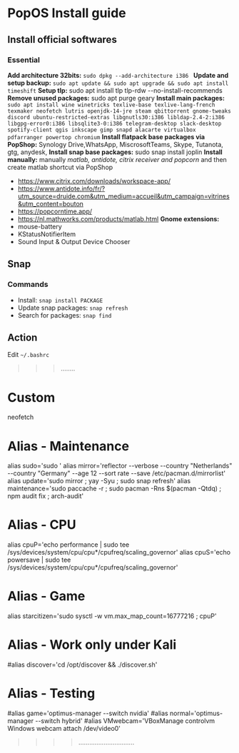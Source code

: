 # PopOS Install guide

## Install official softwares

### Essential
**Add architecture 32bits:** `sudo dpkg --add-architecture i386 `
**Update and setup backup:** `sudo apt update && sudo apt upgrade && sudo apt install timeshift`
**Setup tlp:** sudo apt install tlp tlp-rdw --no-install-recommends
**Remove unused packages:** sudo apt purge geary
**Install main packages:** `sudo apt install wine winetricks texlive-base texlive-lang-french texmaker neofetch lutris openjdk-14-jre steam qbittorrent gnome-tweaks discord ubuntu-restricted-extras libgnutls30:i386 libldap-2.4-2:i386 libgpg-error0:i386 libsqlite3-0:i386 telegram-desktop slack-desktop spotify-client qgis inkscape gimp snapd alacarte virtualbox pdfarranger powertop chromium`
**Install flatpack base packages via PopShop:** Synology Drive,WhatsApp, MiscrosoftTeams, Skype, Tutanota, gtg, anydesk, 
**Install snap base packages:** sudo snap install joplin
**Install manually:** manually *matlab, antidote, citrix receiver and popcorn* and then create matlab shortcut via PopShop
- https://www.citrix.com/downloads/workspace-app/
- https://www.antidote.info/fr/?utm_source=druide.com&utm_medium=accueil&utm_campaign=vitrines&utm_content=bouton
- https://popcorntime.app/
- https://nl.mathworks.com/products/matlab.html
**Gnome extensions:**
- mouse-battery
- KStatusNotifierItem
- Sound Input & Output Device Chooser 
   
## Snap

### Commands
- Install: `snap install PACKAGE`
- Update snap packages: `snap refresh`
- Search for packages: `snap find`

## Action
Edit `~/.bashrc`
>>>........
# Custom
neofetch

# Alias - Maintenance
alias sudo='sudo '
alias mirror='reflector --verbose --country "Netherlands" --country "Germany" --age 12 --sort rate --save /etc/pacman.d/mirrorlist'
alias update='sudo mirror ; yay -Syu ; sudo snap refresh'
alias maintenance='sudo paccache -r ; sudo pacman -Rns $(pacman -Qtdq) ; npm audit fix ; arch-audit'

# Alias - CPU
alias cpuP='echo performance | sudo tee /sys/devices/system/cpu/cpu*/cpufreq/scaling_governor'
alias cpuS='echo powersave | sudo tee /sys/devices/system/cpu/cpu*/cpufreq/scaling_governor'

# Alias - Game
alias starcitizen='sudo sysctl -w vm.max_map_count=16777216 ; cpuP'

# Alias - Work only under Kali
#alias discover='cd /opt/discover && ./discover.sh'

# Alias - Testing
#alias game='optimus-manager --switch nvidia'
#alias normal='optimus-manager --switch hybrid'
#alias VMwebcam='VBoxManage controlvm Windows webcam attach /dev/video0'
>>>>...............................
